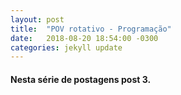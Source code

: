 ```yaml
---
layout: post
title:  "POV rotativo - Programação"
date:   2018-08-20 18:54:00 -0300
categories: jekyll update
---
```


<h4>Nesta série de postagens post 3.</h4>




[jekyll-docs]: http://jekyllrb.com/docs/home
[jekyll-gh]:   https://github.com/jekyll/jekyll
[jekyll-talk]: https://talk.jekyllrb.com/

